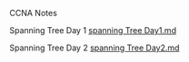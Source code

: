 CCNA Notes



Spanning Tree Day 1 [spanning Tree Day1.md](https://github.com/svolpe96/career-roadmap/blob/main/CCNA/Notes/Spanning%20Tree%20Day%2020.md)

Spanning Tree Day 2 [spanning Tree Day2.md](https://github.com/svolpe96/career-roadmap/blob/main/CCNA/Notes/Spanning%20Tree%20Day%2021.md)
